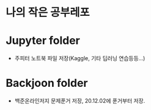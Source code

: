 나의 작은 공부레포
==================

# Jupyter folder
* 주피터 노트북 파일 저장(Kaggle, 기타 딥러닝 연습등등...)

# Backjoon folder
* 백준온라인저지 문제푼거 저장, 20.12.02에 푼거부터 저장.

